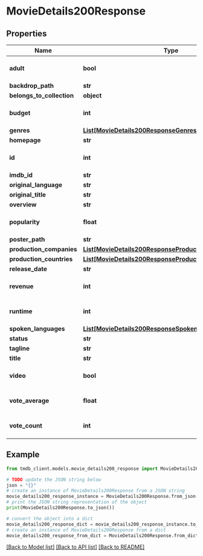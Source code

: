 # MovieDetails200Response


## Properties

Name | Type | Description | Notes
------------ | ------------- | ------------- | -------------
**adult** | **bool** |  | [optional] [default to True]
**backdrop_path** | **str** |  | [optional] 
**belongs_to_collection** | **object** |  | [optional] 
**budget** | **int** |  | [optional] [default to 0]
**genres** | [**List[MovieDetails200ResponseGenresInner]**](MovieDetails200ResponseGenresInner.md) |  | [optional] 
**homepage** | **str** |  | [optional] 
**id** | **int** |  | [optional] [default to 0]
**imdb_id** | **str** |  | [optional] 
**original_language** | **str** |  | [optional] 
**original_title** | **str** |  | [optional] 
**overview** | **str** |  | [optional] 
**popularity** | **float** |  | [optional] [default to 0]
**poster_path** | **str** |  | [optional] 
**production_companies** | [**List[MovieDetails200ResponseProductionCompaniesInner]**](MovieDetails200ResponseProductionCompaniesInner.md) |  | [optional] 
**production_countries** | [**List[MovieDetails200ResponseProductionCountriesInner]**](MovieDetails200ResponseProductionCountriesInner.md) |  | [optional] 
**release_date** | **str** |  | [optional] 
**revenue** | **int** |  | [optional] [default to 0]
**runtime** | **int** |  | [optional] [default to 0]
**spoken_languages** | [**List[MovieDetails200ResponseSpokenLanguagesInner]**](MovieDetails200ResponseSpokenLanguagesInner.md) |  | [optional] 
**status** | **str** |  | [optional] 
**tagline** | **str** |  | [optional] 
**title** | **str** |  | [optional] 
**video** | **bool** |  | [optional] [default to True]
**vote_average** | **float** |  | [optional] [default to 0]
**vote_count** | **int** |  | [optional] [default to 0]

## Example

```python
from tmdb_client.models.movie_details200_response import MovieDetails200Response

# TODO update the JSON string below
json = "{}"
# create an instance of MovieDetails200Response from a JSON string
movie_details200_response_instance = MovieDetails200Response.from_json(json)
# print the JSON string representation of the object
print(MovieDetails200Response.to_json())

# convert the object into a dict
movie_details200_response_dict = movie_details200_response_instance.to_dict()
# create an instance of MovieDetails200Response from a dict
movie_details200_response_from_dict = MovieDetails200Response.from_dict(movie_details200_response_dict)
```
[[Back to Model list]](../README.md#documentation-for-models) [[Back to API list]](../README.md#documentation-for-api-endpoints) [[Back to README]](../README.md)


